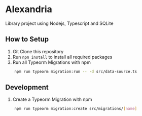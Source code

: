 # Alexandria

Library project using Nodejs, Typescript and SQLite

## How to Setup

1. Git Clone this repository
2. Run `npm install` to install all required packages
3. Run all Typeorm Migrations with npm
```bash
    npm run typeorm migration:run -- -d src/data-source.ts 
```

## Development
1. Create a Typeorm Migration with npm
```bash
    npm run typeorm migration:create src/migrations/[name]
```
